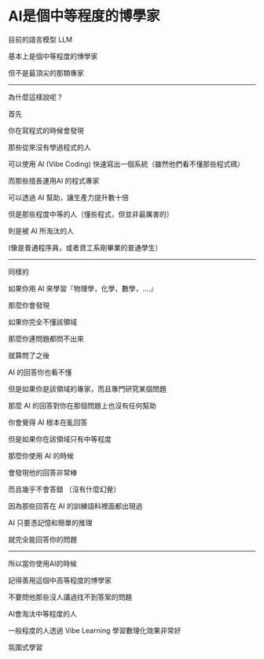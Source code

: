 # AI是個中等程度的博學家

目前的語言模型 LLM

基本上是個中等程度的博學家

但不是最頂尖的那類專家

-----------------------

為什麼這樣說呢？

首先

你在寫程式的時候會發現

那些從來沒有學過程式的人

可以使用 AI (Vibe Coding) 快速寫出一個系統（雖然他們看不懂那些程式碼）

而那些擅長運用AI 的程式專家

可以透過 AI 幫助，讓生產力提升數十倍

但是那些程度中等的人（懂些程式，但並非最厲害的）

則是被 AI 所淘汰的人

(像是普通程序員，或者資工系剛畢業的普通學生）

-----------------------

同樣的

如果你用 AI 來學習『物理學，化學，數學，....』

那麼你會發現

如果你完全不懂該領域

那麼你連問題都問不出來

就算問了之後

AI 的回答你也看不懂

但是如果你是該領域的專家，而且專門研究某個問題

那麼 AI 的回答對你在那個問題上也沒有任何幫助

你會覺得 AI 根本在亂回答

但是如果你在該領域只有中等程度

那麼你使用 AI 的時候

會發現他的回答非常棒

而且幾乎不會答錯 （沒有什麼幻覺）

因為那些回答在 AI 的訓練語料裡面都出現過

AI 只要憑記憶和簡單的推理

就完全能回答你的問題

-----------------------

所以當你使用AI的時候

記得善用這個中高等程度的博學家

不要問他那些沒人講過找不到答案的問題

AI會淘汰中等程度的人

一般程度的人透過 Vibe Learning 學習數理化效果非常好

氛圍式學習

